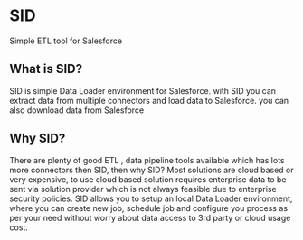 # SID
Simple ETL tool for Salesforce

## What is SID?
SID is simple Data Loader environment for Salesforce. with SID you can extract data from multiple connectors and load data to Salesforce. you can also download data from Salesforce
## Why SID?
There are plenty of good ETL , data pipeline tools available which has lots more connectors then SID, then why SID? Most solutions are cloud based or very expensive, to use cloud based solution requires enterprise data to be sent via solution provider which is not always feasible due to enterprise security policies. SID allows you to setup an local Data Loader environment, where you can create new job, schedule job and configure you process as per your need without worry about data access to 3rd party or cloud usage cost.